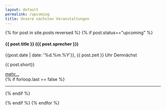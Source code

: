 ```yaml
---
layout: default
permalink: /upcoming
title: Unsere nächsten Veranstaltungen
---
```


{% for post in site.posts reversed %}
{% if post.status=="upcoming" %}
<div>
  <h4 id="{{ post.code }}"> {{ post.title }} ({{ post.sprecher }})</h4>
  <div class="text-muted">
    {{post.date | date: '%d.%m.%Y'}}, {{ post.zeit }} Uhr
    <span class="badge badge-pill badge-success float-right">Demnächst</span>
  </div>
 <p>{{ post.short}}</p>
  <a aria-describedBy="{{ post.code }}" class="btn btn-light" href="{{ post.url }}">mehr...</a>
 
  </div>
{% if forloop.last == false %}
<hr>
{% endif %}

{% endif %}
{% endfor %}